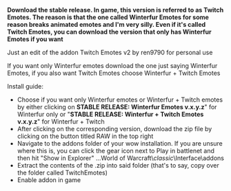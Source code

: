 **Download the stable release. In game, this version is referred to as Twitch Emotes. The reason is that the one called Winterfur Emotes for some reason breaks animated emotes and I'm very silly. Even if it's called Twitch Emotes, you can download the version that only has Winterfur Emotes if you want**

Just an edit of the addon Twitch Emotes v2 by ren9790 for personal use

If you want only Winterfur emotes download the one just saying Winterfur Emotes, if you also want Twitch Emotes choose Winterfur + Twitch Emotes

Install guide:
* Choose if you want only Winterfur emotes or Winterfur + Twitch emotes by either clicking on **STABLE RELEASE: Winterfur Emotes v.x.y.z**" for Winterfur only or "**STABLE RELEASE: Winterfur + Twitch Emotes v.x.y.z**" for Winterfur + Twitch
* After clicking on the corresponding version, download the zip file by clicking on the button titled RAW in the top right
* Navigate to the addons folder of your wow installation. If you are unsure where this is, you can click the gear icon next to Play in battlenet and then hit "Show in Explorer" ...World of Warcraft\\_classic_\\Interface\\addons
* Extract the contents of the .zip into said folder (that's to say, copy over the folder called TwitchEmotes)
* Enable addon in game
